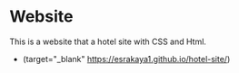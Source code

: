 # Website
 This is a website that a hotel site with CSS and Html.

 * (target="_blank"  https://esrakaya1.github.io/hotel-site/)

